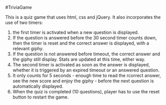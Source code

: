 #TriviaGame


This is a quiz game that uses html, css and jQuery. It also incorporates the use of two timers:

1. the first timer is activated when a new question is displayed. 
2. If the question is answered before the 30 second timer counts down, then the timer is reset and the correct answer is displayed, with a relevant giphy. 
3. If the question is not answered before timeout, the correct answer and the giphy still display. Stats are updated at this time, either way.
4. The second timer is activated as soon as the answer is displayed, whether it is triggered by an expired timeout or an answered question. 
5. It only counts for 5 seconds - enough time to read the rcorrect answer, see the new score and enjoy the giphy - before the next question is automatically displayed.
6. When the quiz is completed (10 questions), player has to use the reset button to restart the game.